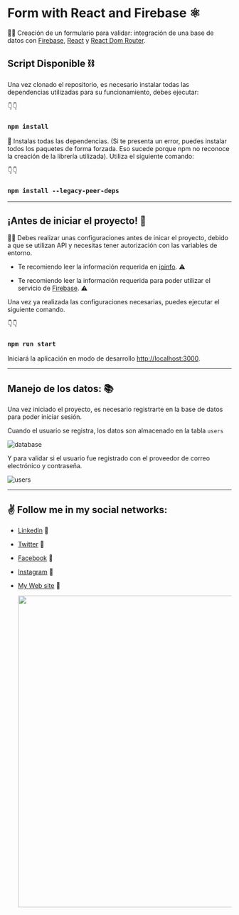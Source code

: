 # Form with React and Firebase ⚛

👨‍💻 Creación de un formulario para validar: integración de una base de datos con [Firebase](https://firebase.google.com/), [React](https://es.reactjs.org/) y [React Dom Router](https://reactrouter.com/en/main).

## Script Disponible ⛓

Una vez clonado el repositorio, es necesario instalar todas las dependencias utilizadas para su funcionamiento, debes ejecutar:

👇👇

### `npm install`

🚨 Instalas todas las dependencias. (Si te presenta un error, puedes instalar todos los paquetes de forma forzada. Eso sucede porque npm no reconoce la creación de la librería utilizada). Utiliza el siguiente comando:

👇👇

### `npm install --legacy-peer-deps`

---

## ¡Antes de iniciar el proyecto! 🛑

👨‍🔧 Debes realizar unas configuraciones antes de inicar el proyecto, debido a que se utilizan API y necesitas tener autorización con las variables de entorno.

- Te recomiendo leer la información requerida en [ipinfo](https://ipinfo.io/). ⚠

- Te recomiendo leer la información requerida para poder utilizar el servicio de [Firebase](https://firebase.google.com/). ⚠

Una vez ya realizada las configuraciones necesarias, puedes ejecutar el siguiente comando.

👇👇

### `npm run start`

Iniciará la aplicación en modo de desarrollo [http://localhost:3000](http://localhost:3000).

---

## Manejo de los datos: 📚

Una vez iniciado el proyecto, es necesario registrarte en la base de datos para poder iniciar sesión.

Cuando el usuario se registra, los datos son almacenado en la tabla `users`

![database](https://res.cloudinary.com/juancms98/image/upload/c_scale,w_724/v1675566476/firebase_cloud_ahqgah.png)

Y para validar si el usuario fue registrado con el proveedor de correo electrónico y contraseña.

![users](https://res.cloudinary.com/juancms98/image/upload/c_scale,w_665/v1675566476/firebase_auth_zkfzf7.png)

---

## ✌️ Follow me in my social networks:

- [Linkedin](https://www.linkedin.com/in/juancodev/) 🚀
- [Twitter](https://twitter.com/juancodev_) 🚀
- [Facebook](https://www.facebook.com/juancodev) 🚀
- [Instagram](https://www.instagram.com/juancodev/) 🚀
- [My Web site](https://juancodev.github.io/Portfolio/) 🚀

  <img src="https://res.cloudinary.com/juancms98/image/upload/v1630885661/juancms98_yzbssj.png" width="700" heigth="700">
